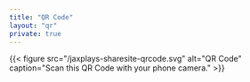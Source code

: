 ```yaml
---
title: "QR Code"
layout: "qr"
private: true
---
```

{{< figure src="/jaxplays-sharesite-qrcode.svg" alt="QR Code" caption="Scan this QR Code with your phone camera." >}}